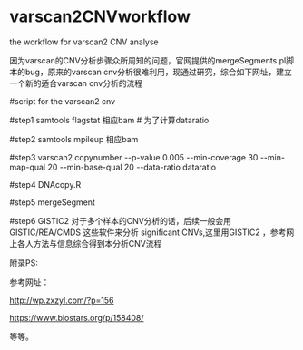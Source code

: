 # varscan2CNVworkflow

the workflow for varscan2 CNV analyse

因为varscan的CNV分析步骤众所周知的问题，官网提供的mergeSegments.pl脚本的bug，原来的varscan cnv分析很难利用，现通过研究，综合如下网址，建立一个新的适合varscan cnv分析的流程

#script for the varscan2 cnv  

#step1 samtools  flagstat  相应bam  # 为了计算dataratio

#step2 samtools  mpileup   相应bam

#step3 varscan2 copynumber --p-value 0.005 --min-coverage 30 --min-map-qual 20 --min-base-qual 20 --data-ratio dataratio

#step4 DNAcopy.R

#step5 mergeSegment

#step6 GISTIC2 对于多个样本的CNV分析的话，后续一般会用GISTIC/REA/CMDS 这些软件来分析 significant CNVs,这里用GISTIC2 ，参考网上各人方法与信息综合得到本分析CNV流程


附录PS:

参考网址：

http://wp.zxzyl.com/?p=156

https://www.biostars.org/p/158408/

等等。
